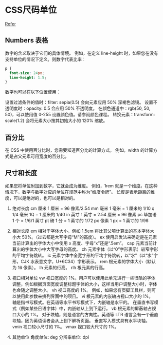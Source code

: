 # CSS尺码单位

[Refer](https://web.dev/learn/css/sizing?hl=zh-cn)

## Numbers 表格
数字的含义取决于它们的具体情境。 例如，在定义 line-height 时，如果您在没有支持单位的情况下定义，则数字代表比率：
```css
p {
  font-size: 24px;
  line-height: 1.5;
}
```
数字也可以在以下位置使用：

设置过滤条件的值时：filter: sepia(0.5) 会向元素应用 50% 深褐色滤镜。
设置不透明度时：opacity: 0.5 会应用 50% 不透明度。
在颜色通道中：rgb(50, 50, 50)，可以使用值 0-255 设置颜色值。请参阅颜色课程。
转换元素：transform: scale(1.2) 会将元素大小按其初始大小的 120% 缩放。

## 百分比
在 CSS 中使用百分比时，您需要知道百分比的计算方式。 例如，width 的计算方式是占父元素可用宽度的百分比。

## 尺寸和长度
如果您将单位附加到数字，它就会成为维度。 例如，1rem 就是一个维度。在这种情况下，数字与数字对应的单位在规范中称为“维度令牌”。 长度是表示距离的维度，可以是绝对的，也可以是相对的。

1. 绝对长度
cm	    厘米	    1 厘米 = 96 像素/2.54
mm	    毫米	    1 毫米 = 1 厘米的 1/10
q	    1/4 毫米	1Q = 1 厘米的 1/40
in	    英寸	    1 英寸 = 2.54 厘米 = 96 像素
pc	    毕加语	    1 个 = 1/6/1 英寸
pt	    磅  	    1 分 = 1 英寸的 1/72
px	    像素	    1 px = 1 英寸的 1/96

2. 相对长度
em	    相对于字体大小，例如 1.5em 将比其父项计算出的基本字体大小大 50%。（过去都是大写字母“M”的高度）。
ex  	使用启发法来确定是在元素当前计算出的字体大小中使用 x 高度、字母“x”还是“.5em”。
cap	    元素当前计算出的字体大小中大写字母的高度。
ch	    元素字体（以“0”字形表示）较窄字形的平均字符跳转。
ic	    元素字体中全宽字形的平均字符跳转，以“水”（以“水”字形，CJK 水表意文字，U+6C34）字形表示。
rem 	根元素的字体大小（默认为 16 像素）。
lh	    元素的行高。
rlh	    根元素的行高。

3. 视口相对单位
vw	    视口宽度的 1%。用户可以使用此单元进行一些很酷的字体调整，例如根据页面宽度调整标题字体的大小，这样当用户调整大小时，字体也会随之调整大小。
vh	    视口高度的 1%。 例如，如果您有页脚工具栏，则可以使用此参数来排列界面中的项目。
vi	    根元素的内嵌轴占视口大小的 1%。 轴是指书写模式。在英语等水平书写模式下，内嵌轴是水平的。 在垂直书写模式（例如某些日语字体）中，内嵌轴从上到下运行。
vb	    根元素的屏蔽轴占视口大小的 1%。 对于块轴，则是语言的方向性。英语等 LTR 语言会有一个垂直块轴，因为英语读者会从上到下解析页面。 垂直写入模式具有水平块轴。
vmin	视口较小尺寸的 1%。
vmax	视口较大尺寸的 1%。

4. 其他单位
角度单位: deg
分辨率单位: dpi
